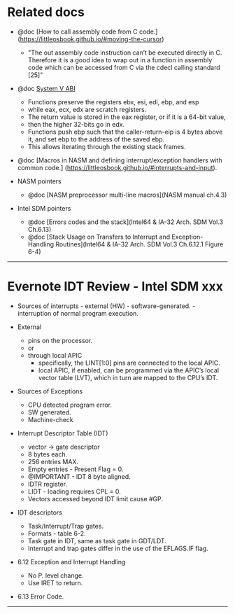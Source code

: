 # Related docs

* @doc [How to call assembly code from C code.]
       (https://littleosbook.github.io/#moving-the-cursor)
  * "The out assembly code instruction can’t be executed directly in C. Therefore
    it is a good idea to wrap out in a function in assembly code which can be
    accessed from C via the cdecl calling standard [25]"
* @doc [System V ABI](https://wiki.osdev.org/System_V_ABI#i386)
  * Functions preserve the registers ebx, esi, edi, ebp, and esp
  * while eax, ecx, edx are scratch registers.
  * The return value is stored in the eax register, or if it is a 64-bit value,
  * then the higher 32-bits go in edx.
  * Functions push ebp such that the caller-return-eip is 4 bytes above it, and
    set ebp to the address of the saved ebp.
  * This allows iterating through the existing stack frames.
* @doc [Macros in NASM and defining interrupt/exception handlers with common
       code.] (https://littleosbook.github.io/#interrupts-and-input).

* NASM pointers
  * @doc [NASM preprocessor multi-line macros](NASM manual ch.4.3)

* Intel SDM pointers
  * @doc [Errors codes and the stack](Intel64 & IA-32 Arch. SDM Vol.3 Ch.6.13)
  * @doc [Stack Usage on Transfers to Interrupt and Exception-Handling Routines](Intel64 & IA-32 Arch. SDM Vol.3 Ch.6.12.1 Figure 6-4)

- - -

# Evernote IDT Review - Intel SDM xxx

* Sources of interrupts - external (HW) - software-generated. - interruption of normal program execution.

* External
  * pins on the processor.
  * or
  * through local APIC
    * specifically, the LINT[1:0] pins are connected to the local APIC.
    * local APIC, if enabled, can be programmed via the APIC’s local vector table (LVT), which in turn are mapped to the CPU’s IDT.

* Sources of Exceptions
  * CPU detected program error.
  * SW generated.
  * Machine-check

* Interrupt Descriptor Table (IDT)
  * vector -> gate descriptor
  * 8 bytes each.
  * 256 entries MAX.
  * Empty entries - Present Flag = 0.
  * @IMPORTANT - IDT 8 byte aligned.
  * IDTR register.
  * LIDT - loading requires CPL = 0.
  * Vectors accessed beyond IDT limit cause #GP.

* IDT descriptors
  * Task/Interrupt/Trap gates.
  * Formats - table 6-2.
  * Task gate in IDT, same as task gate in GDT/LDT.
  * Interrupt and trap gates differ in the use of the EFLAGS.IF flag.

* 6.12 Exception and Interrupt Handling
  * No P. level change.
  * Use IRET to return.

* 6.13 Error Code.

- - -